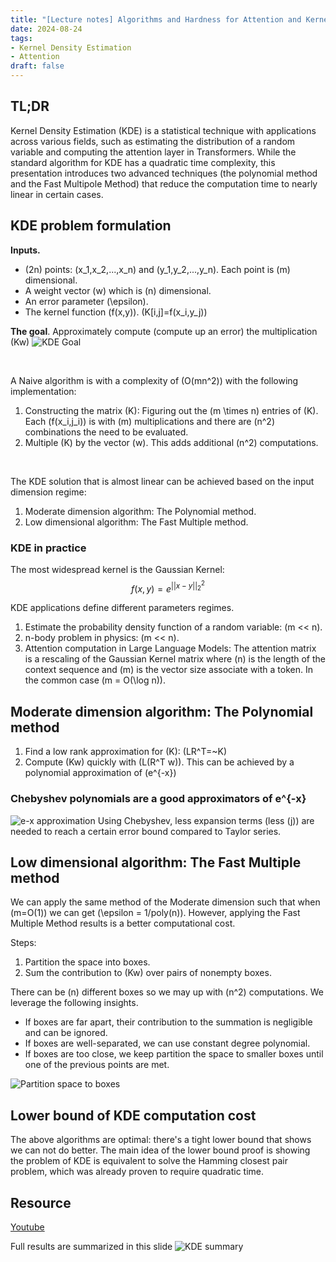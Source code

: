```yaml
---
title: "[Lecture notes] Algorithms and Hardness for Attention and Kernel Density Estimation" 
date: 2024-08-24
tags: 
- Kernel Density Estimation
- Attention
draft: false 
---
```


## TL;DR
Kernel Density Estimation (KDE) is a statistical technique with applications across various fields, such as estimating the distribution of a random variable and computing the attention layer in Transformers. While the standard algorithm for KDE has a quadratic time complexity, this presentation introduces two advanced techniques (the polynomial method and the Fast Multipole Method) that reduce the computation time to nearly linear in certain cases.

## KDE problem formulation
**Inputs.**
* \(2n\) points: \(x_1,x_2,...,x_n\) and \(y_1,y_2,...,y_n\). Each point is \(m\) dimensional.
* A weight vector \(w\) which is \(n\) dimensional.
* An error parameter \(\epsilon\).
* The kernel function \(f(x,y)\). \(K[i,j]=f(x_i,y_j)\)

**The goal**. Approximately compute (compute up an error) the multiplication \(Kw\)
![KDE Goal](/posts/20240824_algorithms_and_hardness_for_attention_and_kernel_density_estimation/kde_goal.png)

<br>

A Naive algorithm is with a complexity of \(O(mn^2)\) with the following implementation:
1. Constructing the matrix \(K\): Figuring out the \(m \times n\) entries of \(K\). Each \(f(x_i,j_i)\) is with \(m\) multiplications and there are \(n^2\) combinations the need to be evaluated. 
2. Multiple \(K\) by the vector \(w\). This adds additional \(n^2\) computations.

<br>

The KDE solution that is almost linear can be achieved based on the input dimension regime:
1. Moderate dimension algorithm: The Polynomial method.
2. Low dimensional algorithm: The Fast Multiple method.

### KDE in practice
The most widespread kernel is the Gaussian Kernel:
$$f(x,y) = e^{||x-y||_2^2} $$

KDE applications define different parameters regimes. 
1. Estimate the probability density function of a random variable: \(m << n\).
2. n-body problem in physics: \(m << n\).
3. Attention computation in Large Language Models: The attention matrix is a rescaling of the Gaussian Kernel matrix where \(n\) is the length of the context sequence and \(m\) is the vector size associate with a token. In the common case \(m = O(\log n)\).


## Moderate dimension algorithm: The Polynomial method
1. Find a low rank approximation for \(K\): \(LR^T=~K\)
2. Compute \(Kw\) quickly with \(L(R^T w)\). This can be achieved by a polynomial approximation of \(e^{-x}\)

### Chebyshev polynomials are a good approximators of e^{-x}
![e-x approximation](/posts/20240824_algorithms_and_hardness_for_attention_and_kernel_density_estimation/e_-x_polynimials_approximation.png)
Using Chebyshev, less expansion terms (less \(j\)) are needed to reach a certain error bound compared to Taylor series.


## Low dimensional algorithm: The Fast Multiple method
We can apply the same method of the Moderate dimension such that when \(m=O(1)\) we can get \(\epsilon = 1/poly(n)\).
However, applying the Fast Multiple Method results is a better computational cost.

Steps:
1. Partition the space into boxes.
2. Sum the contribution to \(Kw\) over pairs of nonempty boxes.

There can be \(n\) different boxes so we may up with \(n^2\) computations. We leverage the following insights. 
* If boxes are far apart, their contribution to the summation is negligible and can be ignored.
* If boxes are well-separated, we can use constant degree polynomial.
* If boxes are too close, we keep partition the space to smaller boxes until one of the previous points are met. 

![Partition space to boxes](/posts/20240824_algorithms_and_hardness_for_attention_and_kernel_density_estimation/partition_spaces_to_boxes.png)

## Lower bound of KDE computation cost
The above algorithms are optimal: there's a tight lower bound that shows we can not do better.
The main idea of the lower bound proof is showing the problem of KDE is equivalent to solve the Hamming closest pair problem, which was already proven to require quadratic time.

## Resource
[Youtube](https://www.youtube.com/watch?v=6Dsf1E6ZGP8)

Full results are summarized in this slide
![KDE summary](/posts/20240824_algorithms_and_hardness_for_attention_and_kernel_density_estimation/kde_results_summary.png)
